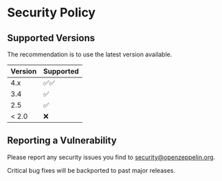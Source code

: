 # Security Policy

## Supported Versions

The recommendation is to use the latest version available.

| Version | Supported                            |
| ------- | ------------------------------------ |
| 4.x     | :white_check_mark::white_check_mark: |
| 3.4     | :white_check_mark:                   |
| 2.5     | :white_check_mark:                   |
| < 2.0   | :x:                                  |

## Reporting a Vulnerability

Please report any security issues you find to security@openzeppelin.org.

Critical bug fixes will be backported to past major releases.
